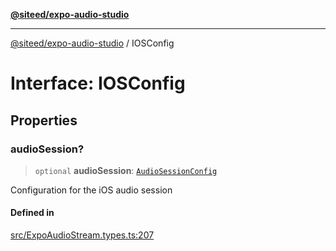 [**@siteed/expo-audio-studio**](../README.md)

***

[@siteed/expo-audio-studio](../README.md) / IOSConfig

# Interface: IOSConfig

## Properties

### audioSession?

> `optional` **audioSession**: [`AudioSessionConfig`](AudioSessionConfig.md)

Configuration for the iOS audio session

#### Defined in

[src/ExpoAudioStream.types.ts:207](https://github.com/deeeed/expo-audio-stream/blob/c74460f5bb3fc818511d2b5ebc6a28b5aeb407fe/packages/expo-audio-studio/src/ExpoAudioStream.types.ts#L207)
